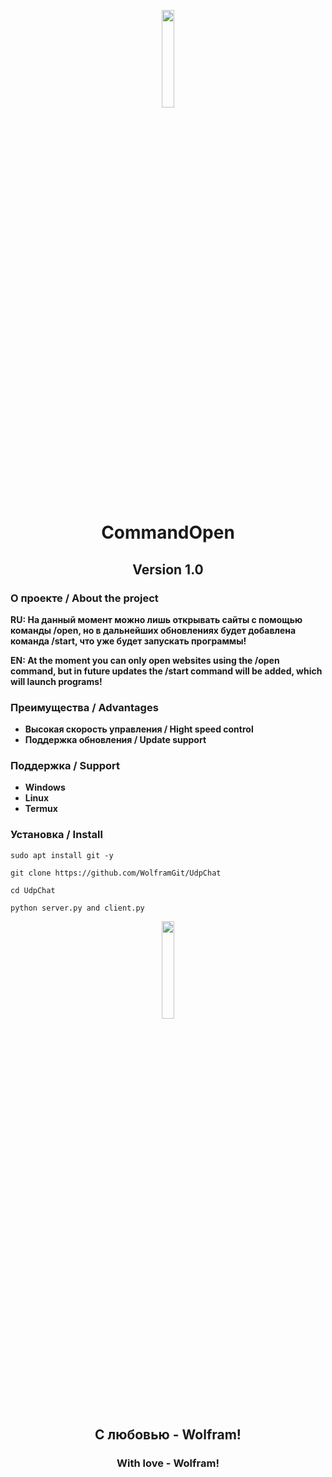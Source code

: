 <p align='center', width='100%'>
  <img width='20%', src='https://i.ibb.co/hRzw7TCT/Vector-5.png'>
</p>
<h1 align='center' width='100%'>CommandOpen</h1>
<h2 align='center'width='80%'>Version 1.0</h2>

### О проекте / About the project
**RU: На данный момент можно лишь открывать сайты с помощью команды /open, но в дальнейших обновлениях будет добавлена команда /start, что уже будет запускать программы!**

**EN: At the moment you can only open websites using the /open command, but in future updates the /start command will be added, which will launch programs!**

### Преимущества / Advantages
- **Высокая скорость управления / Hight speed control**
- **Поддержка обновления / Update support**

### Поддержка / Support
- **Windows**
- **Linux**
- **Termux**

### Установка / Install
````
sudo apt install git -y

git clone https://github.com/WolframGit/UdpChat

cd UdpChat

python server.py and client.py
````

<p align='center', width='100%'>
  <img width='20%', src='https://i.ibb.co/HXmPjDm/heart3.png'>
</p>
<h2 align='center'>С любовью - Wolfram!</h2>
<h3 align='center'>With love - Wolfram!</h3>
